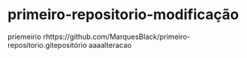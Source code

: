 # primeiro-repositorio-modificação
priemeirio rhttps://github.com/MarquesBlack/primeiro-repositorio.gitepositório
aaaalteracao